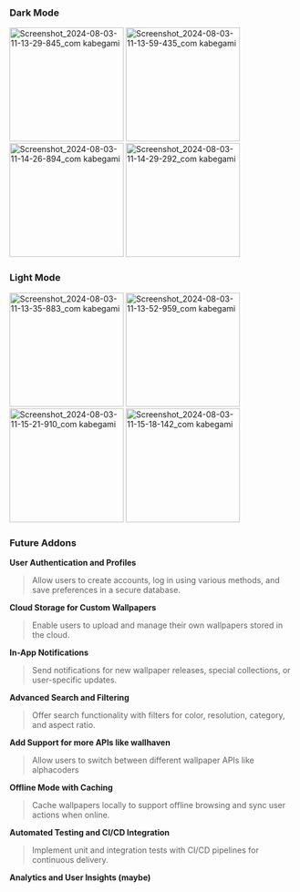 ### Dark Mode
<div>
<img src="https://github.com/user-attachments/assets/31edcba7-dc6f-406b-a10f-8a6ed4022deb" width="200" alt="Screenshot_2024-08-03-11-13-29-845_com kabegami">
<img src="https://github.com/user-attachments/assets/6b357590-00ee-428b-9a49-3c19cd7ff329" width="200" alt="Screenshot_2024-08-03-11-13-59-435_com kabegami">
<img src="https://github.com/user-attachments/assets/9680b966-8ec0-4302-ae71-1df983d28f39" width="200" alt="Screenshot_2024-08-03-11-14-26-894_com kabegami">
<img src="https://github.com/user-attachments/assets/90e9137a-73aa-4c6e-bd57-192c9b46564c" width="200" alt="Screenshot_2024-08-03-11-14-29-292_com kabegami">
</div>

### Light Mode
<div>
<img src="https://github.com/user-attachments/assets/21704731-636c-46aa-8476-5d8cd4041edc" width="200" alt="Screenshot_2024-08-03-11-13-35-883_com kabegami">
<img src="https://github.com/user-attachments/assets/df09ab2b-28e4-4f84-9185-f68adb198cd9" width="200" alt="Screenshot_2024-08-03-11-13-52-959_com kabegami">
<img src="https://github.com/user-attachments/assets/b7e102e6-6035-4600-acd3-83b511574485" width="200" alt="Screenshot_2024-08-03-11-15-21-910_com kabegami">
<img src="https://github.com/user-attachments/assets/885228a0-e14c-4c8e-924f-02861ec9dfbc" width="200" alt="Screenshot_2024-08-03-11-15-18-142_com kabegami">
</div>

### Future Addons

**User Authentication and Profiles** <br>
> Allow users to create accounts, log in using various methods, and save preferences in a secure database.

**Cloud Storage for Custom Wallpapers** <br>
> Enable users to upload and manage their own wallpapers stored in the cloud.

**In-App Notifications** <br>
> Send notifications for new wallpaper releases, special collections, or user-specific updates.

**Advanced Search and Filtering** <br>
> Offer search functionality with filters for color, resolution, category, and aspect ratio.

**Add Support for more APIs like wallhaven** <br>
> Allow users to switch between different wallpaper APIs like alphacoders

**Offline Mode with Caching** <br>
> Cache wallpapers locally to support offline browsing and sync user actions when online.

**Automated Testing and CI/CD Integration** <br>
> Implement unit and integration tests with CI/CD pipelines for continuous delivery.

**Analytics and User Insights (maybe)**
